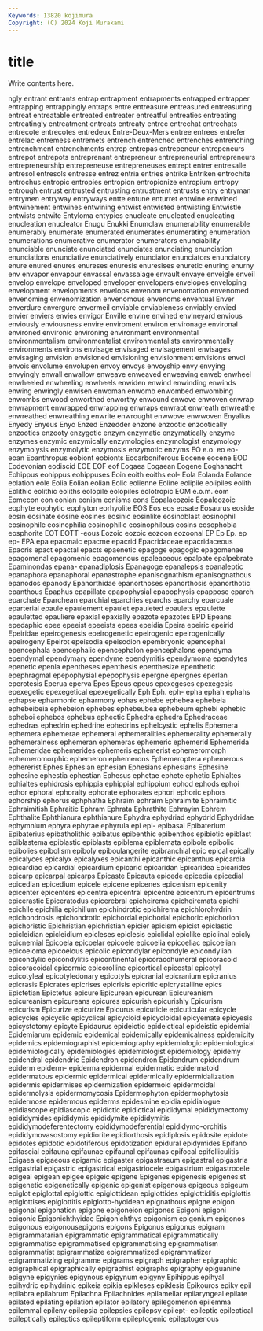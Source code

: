 ```yaml
---
Keywords: 13820 kojimura
Copyright: (C) 2024 Koji Murakami
---
```


# title

Write contents here.



ngly entrant entrants entrap entrapment entrapments entrapped entrapper entrapping
entrappingly entraps entre entreasure entreasured entreasuring entreat entreatable entreated entreater
entreatful entreaties entreating entreatingly entreatment entreats entreaty entrec entrechat entrechats
entrecote entrecotes entredeux Entre-Deux-Mers entree entrees entrefer entrelac entremess entremets
entrench entrenched entrenches entrenching entrenchment entrenchments entrep entrepas entrepeneur entrepeneurs
entrepot entrepots entreprenant entrepreneur entrepreneurial entrepreneurs entrepreneurship entrepreneuse entrepreneuses entrept
entrer entresalle entresol entresols entresse entrez entria entries entrike Entriken
entrochite entrochus entropic entropies entropion entropionize entropium entropy entrough entrust
entrusted entrusting entrustment entrusts entry entryman entrymen entryway entryways entte
entune enturret entwine entwined entwinement entwines entwining entwist entwisted entwisting
Entwistle entwists entwite Entyloma entypies enucleate enucleated enucleating enucleation enucleator
Enugu Enukki Enumclaw enumerability enumerable enumerably enumerate enumerated enumerates enumerating
enumeration enumerations enumerative enumerator enumerators enunciability enunciable enunciate enunciated enunciates
enunciating enunciation enunciations enunciative enunciatively enunciator enunciators enunciatory enure enured
enures enureses enuresis enuresises enuretic enuring enurny env envapor envapour
envassal envassalage envault envaye enveigle enveil envelop envelope enveloped enveloper
envelopers envelopes enveloping envelopment envelopments envelops envenom envenomation envenomed envenoming
envenomization envenomous envenoms enventual Enver enverdure envergure envermeil enviable enviableness
enviably envied envier enviers envies envigor Enville envine envined envineyard
envious enviously enviousness envire enviroment environ environage environal environed environic
environing environment environmental environmentalism environmentalist environmentalists environmentally environments environs envisage
envisaged envisagement envisages envisaging envision envisioned envisioning envisionment envisions envoi
envois envolume envolupen envoy envoys envoyship envy envying envyingly enwall
enwallow enweave enweaved enweaving enweb enwheel enwheeled enwheeling enwheels enwiden
enwind enwinding enwinds enwing enwingly enwisen enwoman enwomb enwombed enwombing
enwombs enwood enworthed enworthy enwound enwove enwoven enwrap enwrapment enwrapped
enwrapping enwraps enwrapt enwreath enwreathe enwreathed enwreathing enwrite enwrought enwwove
enwwoven Enyalius Enyedy Enyeus Enyo Enzed Enzedder enzone enzootic enzootically
enzootics enzooty enzygotic enzym enzymatic enzymatically enzyme enzymes enzymic enzymically
enzymologies enzymologist enzymology enzymolysis enzymolytic enzymosis enzymotic enzyms EO e.o.
eo eo- eoan Eoanthropus eobiont eobionts Eocarboniferous Eocene eocene EOD
Eodevonian eodiscid EOE EOF eof Eogaea Eogaean Eogene Eoghanacht Eohippus
eohippus eohippuses Eoin eoith eoiths eol- Eola Eolanda Eolande eolation
eole Eolia Eolian eolian Eolic eolienne Eoline eolipile eolipiles eolith
Eolithic eolithic eoliths eolopile eolopiles eolotropic EOM e.o.m. eom Eomecon
eon eonian eonism eonisms eons Eopalaeozoic Eopaleozoic eophyte eophytic eophyton
eorhyolite EOS Eos eos eosate Eosaurus eoside eosin eosinate eosine
eosines eosinic eosinlike eosinoblast eosinophil eosinophile eosinophilia eosinophilic eosinophilous eosins
eosophobia eosphorite EOT EOTT -eous Eozoic eozoic eozoon eozoonal EP
Ep Ep. ep ep- EPA epa epacmaic epacme epacrid Epacridaceae
epacridaceous Epacris epact epactal epacts epaenetic epagoge epagogic epagomenae epagomenal
epagomenic epagomenous epaleaceous epalpate epalpebrate Epaminondas epana- epanadiplosis Epanagoge epanalepsis
epanaleptic epanaphora epanaphoral epanastrophe epanisognathism epanisognathous epanodos epanody Epanorthidae epanorthoses
epanorthosis epanorthotic epanthous Epaphus epapillate epapophysial epapophysis epappose eparch eparchate
Eparchean eparchial eparchies eparchs eparchy eparcuale eparterial epaule epaulement epaulet
epauleted epaulets epaulette epauletted epauliere epaxial epaxially epazote epazotes EPD
Epeans epedaphic epee epeeist epeeists epees epeidia Epeira epeiric epeirid
Epeiridae epeirogenesis epeirogenetic epeirogenic epeirogenically epeirogeny Epeirot epeisodia epeisodion epembryonic
epencephal epencephala epencephalic epencephalon epencephalons ependyma ependymal ependymary ependyme ependymitis
ependymoma ependytes epenetic epenla epentheses epenthesis epenthesize epenthetic epephragmal epepophysial
epepophysis epergne epergnes eperlan eperotesis Eperua eperva Epes Epeus epeus
epexegeses epexegesis epexegetic epexegetical epexegetically Eph Eph. eph- epha ephah
ephahs ephapse epharmonic epharmony ephas ephebe ephebea ephebeia ephebeibeia ephebeion
ephebes ephebeubea ephebeum ephebi ephebic epheboi ephebos ephebus ephectic Ephedra
ephedra Ephedraceae ephedras ephedrin ephedrine ephedrins ephelcystic ephelis Ephemera ephemera
ephemerae ephemeral ephemeralities ephemerality ephemerally ephemeralness ephemeran ephemeras ephemeric ephemerid
Ephemerida Ephemeridae ephemerides ephemeris ephemerist ephemeromorph ephemeromorphic ephemeron ephemerons Ephemeroptera
ephemerous ephererist Ephes Ephesian ephesian Ephesians ephesians Ephesine ephesine ephestia
ephestian Ephesus ephetae ephete ephetic Ephialtes ephialtes ephidrosis ephippia ephippial
ephippium ephod ephods ephoi ephor ephoral ephoralty ephorate ephorates ephori
ephoric ephors ephorship ephorus ephphatha Ephraim ephraim Ephraimite Ephraimitic Ephraimitish
Ephraitic Ephram Ephrata Ephrathite Ephrayim Ephrem Ephthalite Ephthianura ephthianure Ephydra
ephydriad ephydrid Ephydridae ephymnium ephyra ephyrae ephyrula epi epi- epibasal
Epibaterium Epibaterius epibatholithic epibatus epibenthic epibenthos epibiotic epiblast epiblastema epiblastic
epiblasts epiblema epiblemata epibole epibolic epibolies epibolism epiboly epiboulangerite epibranchial
epic epical epically epicalyces epicalyx epicalyxes epicanthi epicanthic epicanthus epicardia
epicardiac epicardial epicardium epicarid epicaridan Epicaridea Epicarides epicarp epicarpal epicarps
Epicaste Epicauta epicede epicedia epicedial epicedian epicedium epicele epicene epicenes
epicenism epicenity epicenter epicenters epicentra epicentral epicentre epicentrum epicentrums epicerastic
Epiceratodus epicerebral epicheirema epicheiremata epichil epichile epichilia epichilium epichindrotic epichirema
epichlorohydrin epichondrosis epichondrotic epichordal epichorial epichoric epichorion epichoristic Epichristian epichristian
epicier epicism epicist epiclastic epicleidian epicleidium epicleses epiclesis epiclidal epiclike
epiclinal epicly epicnemial Epicoela epicoelar epicoele epicoelia epicoeliac epicoelian epicoeloma
epicoelous epicolic epicondylar epicondyle epicondylian epicondylic epicondylitis epicontinental epicoracohumeral epicoracoid
epicoracoidal epicormic epicorolline epicortical epicostal epicotyl epicotyleal epicotyledonary epicotyls epicranial
epicranium epicranius epicrasis Epicrates epicrises epicrisis epicritic epicrystalline epics Epictetian
Epictetus epicure Epicurean epicurean Epicureanism epicureanism epicureans epicures epicurish epicurishly
Epicurism epicurism Epicurize epicurize Epicurus epicuticle epicuticular epicycle epicycles epicyclic
epicyclical epicycloid epicycloidal epicyemate epicyesis epicystotomy epicyte Epidaurus epideictic epideictical
epideistic epidemial Epidemiarum epidemic epidemical epidemically epidemicalness epidemicity epidemics epidemiographist
epidemiography epidemiologic epidemiological epidemiologically epidemiologies epidemiologist epidemiology epidemy epidendral epidendric
Epidendron epidendron Epidendrum epidendrum epiderm epiderm- epiderma epidermal epidermatic epidermatoid
epidermatous epidermic epidermical epidermically epidermidalization epidermis epidermises epidermization epidermoid epidermoidal
epidermolysis epidermomycosis Epidermophyton epidermophytosis epidermose epidermous epiderms epidesmine epidia epidialogue
epidiascope epidiascopic epidictic epidictical epididymal epididymectomy epididymides epididymis epididymite epididymitis
epididymodeferentectomy epididymodeferential epididymo-orchitis epididymovasostomy epidiorite epidiorthosis epidiplosis epidosite epidote epidotes
epidotic epidotiferous epidotization epidural epidymides Epifano epifascial epifauna epifaunae epifaunal
epifaunas epifocal epifolliculitis Epigaea epigaeous epigamic epigaster epigastraeum epigastral epigastria
epigastrial epigastric epigastrical epigastriocele epigastrium epigastrocele epigeal epigean epigee epigeic
epigene Epigenes epigenesis epigenesist epigenetic epigenetically epigenic epigenist epigenous epigeous
epigeum epiglot epiglottal epiglottic epiglottidean epiglottides epiglottiditis epiglottis epiglottises epiglottitis
epiglotto-hyoidean epignathous epigne epigon epigonal epigonation epigone epigoneion epigones Epigoni
epigoni epigonic Epigonichthyidae Epigonichthys epigonism epigonium epigonos epigonous epigonousepigons epigons
Epigonus epigonus epigram epigrammatarian epigrammatic epigrammatical epigrammatically epigrammatise epigrammatised epigrammatising
epigrammatism epigrammatist epigrammatize epigrammatized epigrammatizer epigrammatizing epigramme epigrams epigraph epigrapher
epigraphic epigraphical epigraphically epigraphist epigraphs epigraphy epiguanine epigyne epigynies epigynous
epigynum epigyny Epihippus epihyal epihydric epihydrinic epikeia epikia epikleses epiklesis
Epikouros epiky epil epilabra epilabrum Epilachna Epilachnides epilamellar epilaryngeal epilate
epilated epilating epilation epilator epilatory epilegomenon epilemma epilemmal epileny epilepsia
epilepsies epilepsy epilept- epileptic epileptical epileptically epileptics epileptiform epileptogenic epileptogenous
